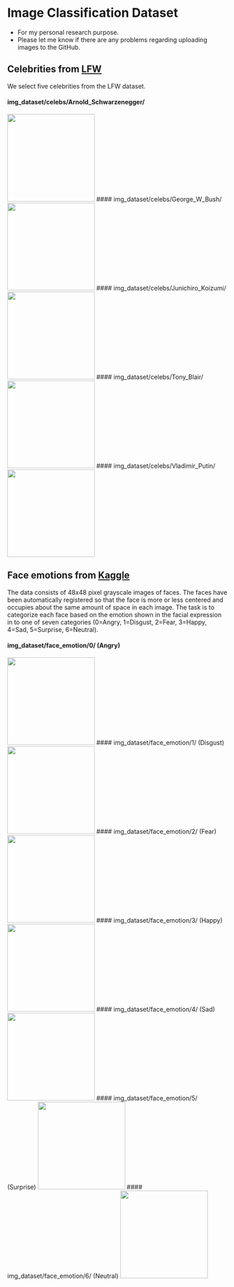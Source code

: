 # Image Classification Dataset
- For my personal research purpose.
- Please let me know if there are any problems regarding uploading images to the GitHub. 

## Celebrities from [LFW](http://vis-www.cs.umass.edu/lfw/)
We select five celebrities from the LFW dataset. 
#### img_dataset/celebs/Arnold_Schwarzenegger/
<img src = https://github.com/sjchoi86/img_dataset/blob/master/celebs/Arnold_Schwarzenegger/Arnold_Schwarzenegger_0001.jpg width="200" height="200" />
#### img_dataset/celebs/George_W_Bush/
<img src = https://github.com/sjchoi86/img_dataset/blob/master/celebs/George_W_Bush/George_W_Bush_0001.jpg width="200" height="200" />
#### img_dataset/celebs/Junichiro_Koizumi/
<img src = https://github.com/sjchoi86/img_dataset/blob/master/celebs/Junichiro_Koizumi/Junichiro_Koizumi_0001.jpg width="200" height="200" />
#### img_dataset/celebs/Tony_Blair/
<img src = https://github.com/sjchoi86/img_dataset/blob/master/celebs/Tony_Blair/Tony_Blair_0001.jpg width="200" height="200" />
#### img_dataset/celebs/Vladimir_Putin/
<img src = https://github.com/sjchoi86/img_dataset/blob/master/celebs/Vladimir_Putin/Vladimir_Putin_0001.jpg width="200" height="200" />

## Face emotions from [Kaggle](https://www.kaggle.com/c/challenges-in-representation-learning-facial-expression-recognition-challenge/data)
The data consists of 48x48 pixel grayscale images of faces. The faces have been automatically registered so that the face is more or less centered and occupies about the same amount of space in each image. The task is to categorize each face based on the emotion shown in the facial expression in to one of seven categories (0=Angry, 1=Disgust, 2=Fear, 3=Happy, 4=Sad, 5=Surprise, 6=Neutral).
#### img_dataset/face_emotion/0/ (Angry)
<img src = https://github.com/sjchoi86/img_dataset/blob/master/face_emotion/0/0001.png width="200" height="200" />
#### img_dataset/face_emotion/1/ (Disgust)
<img src = https://github.com/sjchoi86/img_dataset/blob/master/face_emotion/1/0300.png width="200" height="200" />
#### img_dataset/face_emotion/2/ (Fear)
<img src = https://github.com/sjchoi86/img_dataset/blob/master/face_emotion/2/0003.png width="200" height="200" />
#### img_dataset/face_emotion/3/ (Happy)
<img src = https://github.com/sjchoi86/img_dataset/blob/master/face_emotion/3/0008.png width="200" height="200" />
#### img_dataset/face_emotion/4/ (Sad)
<img src = https://github.com/sjchoi86/img_dataset/blob/master/face_emotion/4/0004.png width="200" height="200" />
#### img_dataset/face_emotion/5/ (Surprise)
<img src = https://github.com/sjchoi86/img_dataset/blob/master/face_emotion/5/0016.png width="200" height="200" />
#### img_dataset/face_emotion/6/ (Neutral)
<img src = https://github.com/sjchoi86/img_dataset/blob/master/face_emotion/6/0005.png width="200" height="200" />



